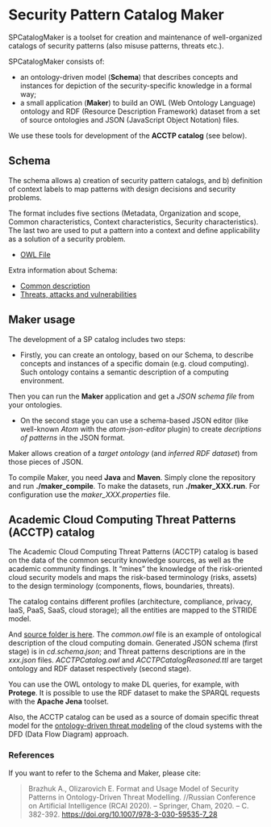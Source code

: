 
# Security Pattern Catalog Maker

SPCatalogMaker is a toolset for creation and maintenance of well-organized catalogs of security patterns
(also misuse patterns, threats etc.). 

SPCatalogMaker consists of:

* an ontology-driven model (**Schema**) that describes concepts and instances for depiction of the security-specific knowledge
in a formal way;
* a small application (**Maker**) to build an OWL (Web Ontology Language) ontology and RDF (Resource Description Framework) 
dataset from a set of source ontologies and JSON (JavaScript Object Notation) files.


We use these tools for development of the **ACCTP catalog** (see below).

## Schema

The schema allows a) creation of security pattern catalogs, 
and b) definition of context labels to map patterns with design decisions and security problems.

The format includes five sections 
(Metadata, Organization and scope, Common characteristics, Context characteristics, Security characteristics). 
The last two are used to put a pattern into a context and define applicability as a solution of a security problem.

* [OWL File](schema/SecurityPatternCatalogNaiveSchema.owl)

Extra information about Schema:

* [Common description](schema_description.pdf)
* [Threats, attacks and vulnerabilities](schema_threats.pdf)


## Maker usage

The development of a SP catalog includes two steps:
* Firstly, you can create an ontology, based on our Schema, to describe concepts and instances of a specific domain 
(e.g. cloud computing). Such ontology contains a semantic description of a computing environment.

Then you can run the **Maker** application and get a *JSON schema file* from your ontologies.

* On the second stage you can use a schema-based JSON editor (like well-known *Atom* with the *atom-json-editor* plugin) 
to create *decriptions of patterns* in the JSON format.

Maker allows creation of a *target ontology* (and *inferred RDF dataset*) from those pieces of JSON.

To compile Maker, you need **Java** and **Maven**. Simply clone the repository and run **./maker_compile**.
To make the datasets, run **./maker_XXX.run**. For configuration use the *maker_XXX.properties* file.


## Academic Cloud Computing Threat Patterns (ACCTP) catalog

The Academic Cloud Computing Threat Patterns (ACCTP) catalog is based on the data of the common security knowledge sources, 
as well as the academic community findings.
It “mines” the knowledge of the risk-oriented cloud security models and maps the risk-based terminology (risks, assets) 
to the design terminology (components, flows, boundaries, threats).

The catalog contains different profiles (architecture, compliance, privacy, IaaS, PaaS, SaaS, cloud storage); 
all the entities are mapped to the STRIDE model.



And [source folder is here](catalogs/acctp/catalog/).
The *common.owl* file is an example of ontological description of the cloud computing domain.
Generated JSON schema (first stage) is in *cd.schema.json*; and Threat patterns descriptions are in the *xxx.json* files.
*ACCTPCatalog.owl* and *ACCTPCatalogReasoned.ttl* are target ontology and RDF dataset respectively (second stage).

You can use the OWL ontology to make DL queries, for example, with **Protege**.
It is possible to use the RDF dataset to make the SPARQL requests with the **Apache Jena** toolset.

Also, the ACCTP catalog can be used as a source of domain specific threat model 
for the [ontology-driven threat modeling](https://github.com/nets4geeks/OdTM)
of the cloud systems with the DFD (Data Flow Diagram) approach.

### References
If you want to refer to the Schema and Maker, please cite:
>Brazhuk A., Olizarovich E. Format and Usage Model of Security Patterns in Ontology-Driven Threat Modelling.
//Russian Conference on Artificial Intelligence (RCAI 2020). – Springer, Cham, 2020. – С. 382-392.
https://doi.org/10.1007/978-3-030-59535-7_28
